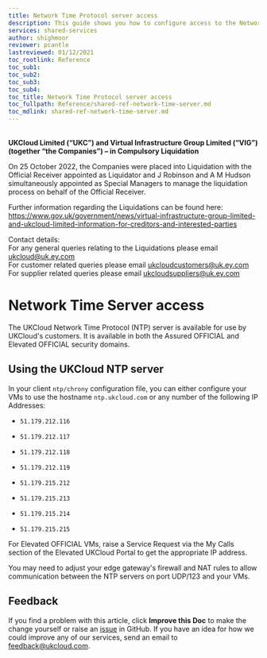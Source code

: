 ```yaml
---
title: Network Time Protocol server access
description: This guide shows you how to configure access to the Network Time Protocol (NTP) server
services: shared-services
author: shighmoor
reviewer: pcantle
lastreviewed: 01/12/2021
toc_rootlink: Reference
toc_sub1: 
toc_sub2:
toc_sub3:
toc_sub4:
toc_title: Network Time Protocol server access
toc_fullpath: Reference/shared-ref-network-time-server.md
toc_mdlink: shared-ref-network-time-server.md
---
```


<br>**UKCloud Limited (“UKC”) and Virtual Infrastructure Group Limited (“VIG”) (together “the Companies”) – in Compulsory Liquidation**

On 25 October 2022, the Companies were placed into Liquidation with the Official Receiver appointed as Liquidator and J Robinson and A M Hudson simultaneously appointed as Special Managers to manage the liquidation process on behalf of the Official Receiver.

Further information regarding the Liquidations can be found here: <https://www.gov.uk/government/news/virtual-infrastructure-group-limited-and-ukcloud-limited-information-for-creditors-and-interested-parties>

Contact details:<br>
For any general queries relating to the Liquidations please email <ukcloud@uk.ey.com><br>
For customer related queries please email <ukcloudcustomers@uk.ey.com><br>
For supplier related queries please email <ukcloudsuppliers@uk.ey.com>

# Network Time Server access

The UKCloud Network Time Protocol (NTP) server is available for use by UKCloud's customers. It is available in both the Assured OFFICIAL and Elevated OFFICIAL security domains.


## Using the UKCloud NTP server

In your client `ntp/chrony` configuration file, you can either configure your VMs to use the hostname `ntp.ukcloud.com` or any number of the following IP Addresses:

- `51.179.212.116`

- `51.179.212.117`

- `51.179.212.118`

- `51.179.212.119`

- `51.179.215.212`

- `51.179.215.213`

- `51.179.215.214`

- `51.179.215.215`

For Elevated OFFICIAL VMs, raise a Service Request via the My Calls section of the Elevated UKCloud Portal to get the appropriate IP address.

You may need to adjust your edge gateway's firewall and NAT rules to allow communication between the NTP servers on port UDP/123 and your VMs.

## Feedback

If you find a problem with this article, click **Improve this Doc** to make the change yourself or raise an [issue](https://github.com/UKCloud/documentation/issues) in GitHub. If you have an idea for how we could improve any of our services, send an email to <feedback@ukcloud.com>.
